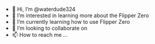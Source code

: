 - 👋 Hi, I’m @waterdude324
- 👀 I’m interested in learning more about the Flipper Zero
- 🌱 I’m currently learning how to use Flipper Zero 
- 💞️ I’m looking to collaborate on 
- 📫 How to reach me ...

<!---
waterdude324/waterdude324 is a ✨ special ✨ repository because its `README.md` (this file) appears on your GitHub profile.
You can click the Preview link to take a look at your changes.
--->
